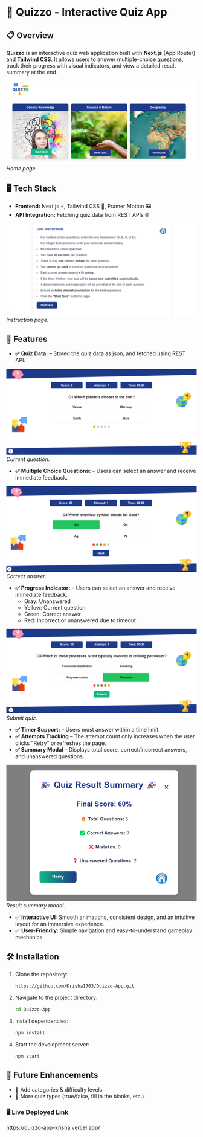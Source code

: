 # 🎯 Quizzo - Interactive Quiz App

## 📋 Overview
**Quizzo** is an interactive quiz web application built with **Next.js** (App Router) and **Tailwind CSS**. It allows users to answer multiple-choice questions, track their progress with visual indicators, and view a detailed result summary at the end.

![quiz-1.png](/public/Screenshots/home.png)
*Home page.*

## 🖥️ Tech Stack
- **Frontend:** Next.js ⚡, Tailwind CSS 🎨, Framer Motion 🖼️
- **API Integration:** Fetching quiz data from REST APIs 🌐

![quiz-2.png](/public/Screenshots/instruction.png)
*Instruction page.*

## 🚀 Features
- **✅ Quiz Data:** – Stored the quiz data as json, and fetched using REST API.

![quiz-3.png](/public/Screenshots/current-question.png)
*Current question.*

- **✅ Multiple Choice Questions:** – Users can select an answer and receive immediate feedback.

![quiz-4.png](/public/Screenshots/correct.png)
*Correct answer.*

- **✅ Progress Indicator:** – Users can select an answer and receive immediate feedback.
    - Gray: Unanswered
    - Yellow: Current question
    - Green: Correct answer
    - Red: Incorrect or unanswered due to timeout

![quiz-5.png](/public/Screenshots/submit.png)
*Submit quiz.*

- **✅ Timer Support:** – Users must answer within a time limit.
- **✅ Attempts Tracking** – The attempt count only increases when the user clicks "Retry" or refreshes the page.
- **✅ Summary Modal** – Displays total score, correct/incorrect answers, and unanswered questions.

![quiz-6.png](/public/Screenshots/result.png)
*Result summary modal.*

- ✅ **Interactive UI:** Smooth animations, consistent design, and an intuitive layout for an immersive experience.
- ✅ **User-Friendly:** Simple navigation and easy-to-understand gameplay mechanics.

## 🛠️ Installation
1. Clone the repository:
   ```bash
   https://github.com/Krisha1703/Quizzo-App.git
   ```
2. Navigate to the project directory:
   ```bash
   cd Quizzo-App
   ```
3. Install dependencies:
   ```bash
   npm install
   ```
4. Start the development server:
   ```bash
   npm start
   ```
## 📢 Future Enhancements
- 🚀 Add categories & difficulty levels
- 🚀 More quiz types (true/false, fill in the blanks, etc.)

### 🖥️ Live Deployed Link
https://quizzo-app-krisha.vercel.app/



